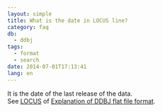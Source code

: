 ```yaml
---
layout: simple
title: What is the date in LOCUS line?
category: faq
db:
  - ddbj
tags: 
  - format
  - search
date: 2014-07-01T17:13:41
lang: en
---
```


It is the date of the last release of the data.    
See [LOCUS](/ddbj/flat-file-e.html#LocusB) of [Explanation of DDBJ flat file format](/ddbj/flat-file-e.html). 
